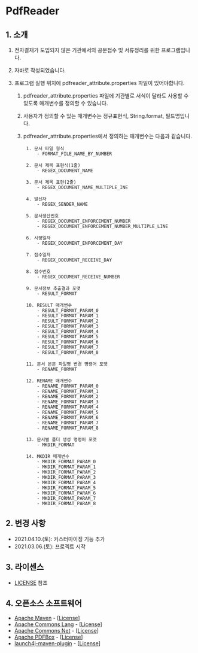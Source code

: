 # PdfReader

## 1. 소개

1. 전자결재가 도입되지 않은 기관에서의 공문접수 및 서류정리를 위한 프로그램입니다.

2. 자바로 작성되었습니다.

3. 프로그램 실행 위치에 pdfreader_attribute.properties 파일이 있어야합니다.
	1. pdfreader_attribute.properties 파일에 기관별로 서식이 달라도 사용할 수 있도록 매개변수를 정의할 수 있습니다.
	2. 사용자가 정의할 수 있는 매개변수는 정규표현식, String.format, 필드명입니다.
	3. pdfreader_attribute.properties에서 정의하는 매개변수는 다음과 같습니다.

			1. 문서 파일 형식
				- FORMAT_FILE_NAME_BY_NUMBER
	
			2. 문서 제목 표현식(1줄)
				- REGEX_DOCUMENT_NAME
	
			3. 문서 제목 표현(2줄)
				- REGEX_DOCUMENT_NAME_MULTIPLE_INE
	
			4. 발신자
				- REGEX_SENDER_NAME
	
			5. 문서생산번호
				- REGEX_DOCUMENT_ENFORCEMENT_NUMBER
				- REGEX_DOCUMENT_ENFORCEMENT_NUMBER_MULTIPLE_LINE
	
			6. 시행일자
				- REGEX_DOCUMENT_ENFORCEMENT_DAY
	
			7. 접수일자
				- REGEX_DOCUMENT_RECEIVE_DAY
	
			8. 접수번호
				- REGEX_DOCUMENT_RECEIVE_NUMBER
	
			9. 문서정보 추출결과 포맷
				- RESULT_FORMAT
	
			10. RESULT 매개변수
				- RESULT_FORMAT_PARAM_0
				- RESULT_FORMAT_PARAM_1
				- RESULT_FORMAT_PARAM_2
				- RESULT_FORMAT_PARAM_3
				- RESULT_FORMAT_PARAM_4
				- RESULT_FORMAT_PARAM_5
				- RESULT_FORMAT_PARAM_6
				- RESULT_FORMAT_PARAM_7
				- RESULT_FORMAT_PARAM_8
	
			11. 문서 본문 파일명 변경 명령어 포맷
				- RENAME_FORMAT
	
			12. RENAME 매개변수
				- RENAME_FORMAT_PARAM_0
				- RENAME_FORMAT_PARAM_1
				- RENAME_FORMAT_PARAM_2
				- RENAME_FORMAT_PARAM_3
				- RENAME_FORMAT_PARAM_4
				- RENAME_FORMAT_PARAM_5
				- RENAME_FORMAT_PARAM_6
				- RENAME_FORMAT_PARAM_7
				- RENAME_FORMAT_PARAM_8
	
			13. 문서별 폴더 생성 명령어 포맷
				- MKDIR_FORMAT
	
			14. MKDIR 매개변수
				- MKDIR_FORMAT_PARAM_0
				- MKDIR_FORMAT_PARAM_1
				- MKDIR_FORMAT_PARAM_2
				- MKDIR_FORMAT_PARAM_3
				- MKDIR_FORMAT_PARAM_4
				- MKDIR_FORMAT_PARAM_5
				- MKDIR_FORMAT_PARAM_6
				- MKDIR_FORMAT_PARAM_7
				- MKDIR_FORMAT_PARAM_8

## 2. 변경 사항
  - 2021.04.10.(토): 커스터마이징 기능 추가 
  - 2021.03.06.(토): 프로젝트 시작

## 3. 라이센스
  - [LICENSE](./LICENSE) 참조

## 4. 오픈소스 소프트웨어

  - [Apache Maven](https://maven.apache.org/) - [[License](http://www.apache.org/licenses/LICENSE-2.0)]
  - [Apache Commons Lang](https://commons.apache.org/proper/commons-lang/) - [[License](http://www.apache.org/licenses/LICENSE-2.0)]
  - [Apache Commons Net](https://commons.apache.org/proper/commons-lang/) - [[License](http://www.apache.org/licenses/LICENSE-2.0)]
  - [Apache PDFBox](https://pdfbox.apache.org/) - [[License](http://www.apache.org/licenses/LICENSE-2.0)]
  - [launch4j-maven-plugin](https://github.com/lukaszlenart/launch4j-maven-plugin) - [[License](https://raw.githubusercontent.com/lukaszlenart/launch4j-maven-plugin/master/LICENSE)]
